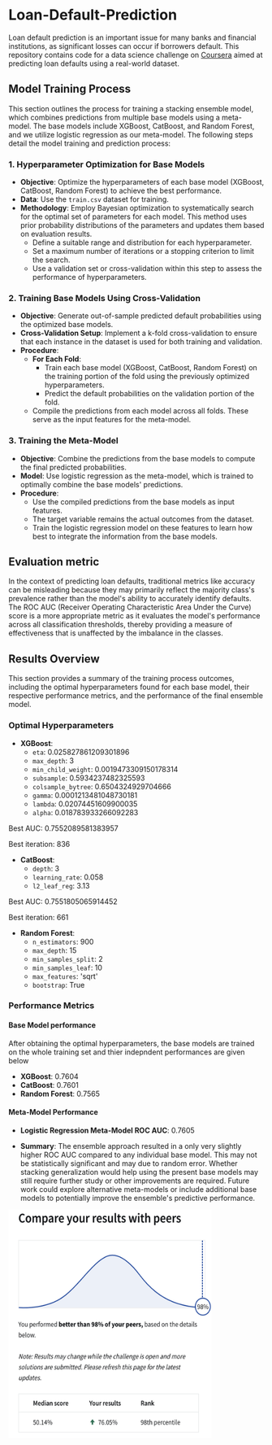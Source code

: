 # Loan-Default-Prediction

Loan default prediction is an important issue for many banks and financial institutions, as significant losses can occur if borrowers default. This repository contains code for a data science challenge on [Coursera](https://www.coursera.org/projects/data-science-coding-challenge-loan-default-prediction) aimed at predicting loan defaults using a real-world dataset.


## Model Training Process

This section outlines the process for training a stacking ensemble model, which combines predictions from multiple base models using a meta-model. The base models include XGBoost, CatBoost, and Random Forest, and we utilize logistic regression as our meta-model. The following steps detail the model training and prediction process:

### 1. Hyperparameter Optimization for Base Models

- **Objective**: Optimize the hyperparameters of each base model (XGBoost, CatBoost, Random Forest) to achieve the best performance.
- **Data**: Use the `train.csv` dataset for training.
- **Methodology**: Employ Bayesian optimization to systematically search for the optimal set of parameters for each model. This method uses prior probability distributions of the parameters and updates them based on evaluation results.
  - Define a suitable range and distribution for each hyperparameter.
  - Set a maximum number of iterations or a stopping criterion to limit the search.
  - Use a validation set or cross-validation within this step to assess the performance of hyperparameters.

### 2. Training Base Models Using Cross-Validation

- **Objective**: Generate out-of-sample predicted default probabilities using the optimized base models.
- **Cross-Validation Setup**: Implement a k-fold cross-validation to ensure that each instance in the dataset is used for both training and validation. 
- **Procedure**:
  - **For Each Fold**:
    - Train each base model (XGBoost, CatBoost, Random Forest) on the training portion of the fold using the previously optimized hyperparameters.
    - Predict the default probabilities on the validation portion of the fold.
  - Compile the predictions from each model across all folds. These serve as the input features for the meta-model.

### 3. Training the Meta-Model

- **Objective**: Combine the predictions from the base models to compute the final predicted probabilities.
- **Model**: Use logistic regression as the meta-model, which is trained to optimally combine the base models' predictions.
- **Procedure**:
  - Use the compiled predictions from the base models as input features.
  - The target variable remains the actual outcomes from the dataset.
  - Train the logistic regression model on these features to learn how best to integrate the information from the base models.







## Evaluation metric
In the context of predicting loan defaults, traditional metrics like accuracy can be misleading because they may primarily reflect the majority class's prevalence rather than the model's ability to accurately identify defaults. The ROC AUC (Receiver Operating Characteristic Area Under the Curve) score is a more appropriate metric as it evaluates the model's performance across all classification thresholds, thereby providing a measure of effectiveness that is unaffected by the imbalance in the classes. 

<!-- Also, correctly identifying potential defaulters is crucial because failures to do so can lead to significant financial losses. Thus, the recall(true positive rate) is another important metric that we would like to optimize. -->



## Results Overview

This section provides a summary of the training process outcomes, including the optimal hyperparameters found for each base model, their respective performance metrics, and the performance of the final ensemble model.

### Optimal Hyperparameters

- **XGBoost**:
  - `eta`: 0.025827861209301896
  - `max_depth`: 3
  - `min_child_weight`: 0.0019473309150178314
  - `subsample`: 0.5934237482325593
  - `colsample_bytree`: 0.6504324929704666
  - `gamma`: 0.0001213481048730181
  - `lambda`: 0.02074451609900035
  - `alpha`: 0.018783933266092283
  
Best AUC:  0.7552089581383957

Best iteration:  836


- **CatBoost**:
  - `depth`: 3
  - `learning_rate`: 0.058
  - `l2_leaf_reg`: 3.13

Best AUC:  0.7551805065914452

Best iteration:  661

- **Random Forest**:
  - `n_estimators`: 900
  - `max_depth`: 15
  - `min_samples_split`: 2
  - `min_samples_leaf`: 10
  - `max_features`: 'sqrt'
  - `bootstrap`: True

### Performance Metrics

#### Base Model performance

After obtaining the optimal hyperparameters, the base models are trained on the whole training set and thier indepndent performances are given below

- **XGBoost**: 0.7604
- **CatBoost**: 0.7601
- **Random Forest**: 0.7565

#### Meta-Model Performance

- **Logistic Regression Meta-Model ROC AUC**: 0.7605

- **Summary**: The ensemble approach resulted in a only very slightly higher ROC AUC compared to any individual base model. This may not be statistically significant and may due to random error. Whether stacking generalization would help using the present base models may still require further study or other improvements are required. Future work could explore alternative meta-models or include additional base models to potentially improve the ensemble's predictive performance.

<img src="./result_.png" width="400" height="450" alt="result">

